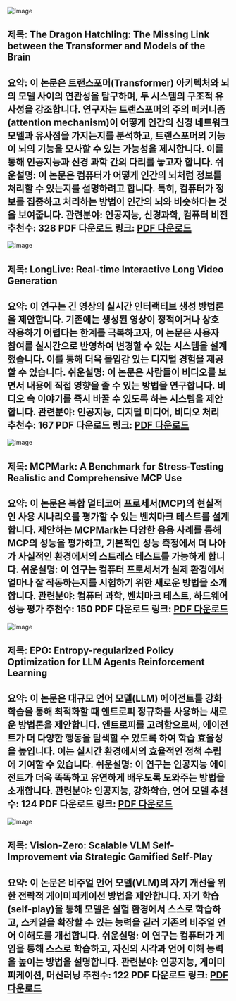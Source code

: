 ![Image](https://cdn-thumbnails.huggingface.co/social-thumbnails/papers/2509.26507.png)
## 제목: The Dragon Hatchling: The Missing Link between the Transformer and Models of the Brain
**요약**: 이 논문은 트랜스포머(Transformer) 아키텍처와 뇌의 모델 사이의 연관성을 탐구하며, 두 시스템의 구조적 유사성을 강조합니다. 연구자는 트랜스포머의 주의 메커니즘(attention mechanism)이 어떻게 인간의 신경 네트워크 모델과 유사점을 가지는지를 분석하고, 트랜스포머의 기능이 뇌의 기능을 모사할 수 있는 가능성을 제시합니다. 이를 통해 인공지능과 신경 과학 간의 다리를 놓고자 합니다.
**쉬운설명**: 이 논문은 컴퓨터가 어떻게 인간의 뇌처럼 정보를 처리할 수 있는지를 설명하려고 합니다. 특히, 컴퓨터가 정보를 집중하고 처리하는 방법이 인간의 뇌와 비슷하다는 것을 보여줍니다.
**관련분야**: 인공지능, 신경과학, 컴퓨터 비전
**추천수**: 328
**PDF 다운로드 링크**: [PDF 다운로드](https://huggingface.co/papers/2509.26507)
---

![Image](https://cdn-thumbnails.huggingface.co/social-thumbnails/papers/2509.22622.png)
## 제목: LongLive: Real-time Interactive Long Video Generation
**요약**: 이 연구는 긴 영상의 실시간 인터랙티브 생성 방법론을 제안합니다. 기존에는 생성된 영상이 정적이거나 상호 작용하기 어렵다는 한계를 극복하고자, 이 논문은 사용자 참여를 실시간으로 반영하여 변경할 수 있는 시스템을 설계했습니다. 이를 통해 더욱 몰입감 있는 디지털 경험을 제공할 수 있습니다.
**쉬운설명**: 이 논문은 사람들이 비디오를 보면서 내용에 직접 영향을 줄 수 있는 방법을 연구합니다. 비디오 속 이야기를 즉시 바꿀 수 있도록 하는 시스템을 제안합니다.
**관련분야**: 인공지능, 디지털 미디어, 비디오 처리
**추천수**: 167
**PDF 다운로드 링크**: [PDF 다운로드](https://huggingface.co/papers/2509.22622)
---

![Image](https://cdn-thumbnails.huggingface.co/social-thumbnails/papers/2509.24002.png)
## 제목: MCPMark: A Benchmark for Stress-Testing Realistic and Comprehensive MCP Use
**요약**: 이 논문은 복합 멀티코어 프로세서(MCP)의 현실적인 사용 시나리오를 평가할 수 있는 벤치마크 테스트를 설계합니다. 제안하는 MCPMark는 다양한 응용 사례를 통해 MCP의 성능을 평가하고, 기본적인 성능 측정에서 더 나아가 사실적인 환경에서의 스트레스 테스트를 가능하게 합니다.
**쉬운설명**: 이 연구는 컴퓨터 프로세서가 실제 환경에서 얼마나 잘 작동하는지를 시험하기 위한 새로운 방법을 소개합니다.
**관련분야**: 컴퓨터 과학, 벤치마크 테스트, 하드웨어 성능 평가
**추천수**: 150
**PDF 다운로드 링크**: [PDF 다운로드](https://huggingface.co/papers/2509.24002)
---

![Image](https://cdn-thumbnails.huggingface.co/social-thumbnails/papers/2509.22576.png)
## 제목: EPO: Entropy-regularized Policy Optimization for LLM Agents Reinforcement Learning
**요약**: 이 논문은 대규모 언어 모델(LLM) 에이전트를 강화학습을 통해 최적화할 때 엔트로피 정규화를 사용하는 새로운 방법론을 제안합니다. 엔트로피를 고려함으로써, 에이전트가 더 다양한 행동을 탐색할 수 있도록 하여 학습 효율성을 높입니다. 이는 실시간 환경에서의 효율적인 정책 수립에 기여할 수 있습니다.
**쉬운설명**: 이 연구는 인공지능 에이전트가 더욱 똑똑하고 유연하게 배우도록 도와주는 방법을 소개합니다.
**관련분야**: 인공지능, 강화학습, 언어 모델
**추천수**: 124
**PDF 다운로드 링크**: [PDF 다운로드](https://huggingface.co/papers/2509.22576)
---

![Image](https://cdn-thumbnails.huggingface.co/social-thumbnails/papers/2509.25541.png)
## 제목: Vision-Zero: Scalable VLM Self-Improvement via Strategic Gamified Self-Play
**요약**: 이 논문은 비주얼 언어 모델(VLM)의 자기 개선을 위한 전략적 게이미피케이션 방법을 제안합니다. 자기 학습(self-play)을 통해 모델은 실험 환경에서 스스로 학습하고, 스케일을 확장할 수 있는 능력을 길러 기존의 비주얼 언어 이해도를 개선합니다.
**쉬운설명**: 이 연구는 컴퓨터가 게임을 통해 스스로 학습하고, 자신의 시각과 언어 이해 능력을 높이는 방법을 설명합니다.
**관련분야**: 인공지능, 게이미피케이션, 머신러닝
**추천수**: 122
**PDF 다운로드 링크**: [PDF 다운로드](https://huggingface.co/papers/2509.25541)
---